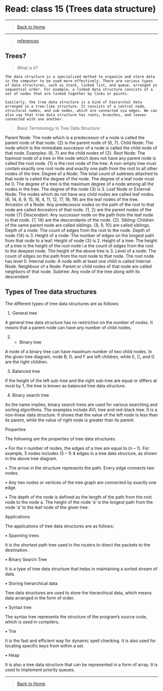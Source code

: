 # Read: class 15 (Trees data structure)

---

> [Back to Home](../README.md)

---

> [references](https://codefellows.github.io/common_curriculum/data_structures_and_algorithms/Code_401/class-15/resources/Trees.html)

## Trees?

> What is it?

    The data structure is a specialized method to organize and store data in the computer to be used more effectively. There are various types of data structures, such as stack, linked list, and queue, arranged in sequential order. For example, a linked data structure consists of a set of nodes that are linked together by links or points.

    Similarly, the tree data structure is a kind of hierarchal data arranged in a tree-like structure. It consists of a central node, structural nodes, and sub nodes, which are connected via edges. We can also say that tree data structure has roots, branches, and leaves connected with one another.

> Basic Terminology In Tree Data Structure:

Parent Node: The node which is a predecessor of a node is called the parent node of that node. {2} is the parent node of {6, 7}.
Child Node: The node which is the immediate successor of a node is called the child node of that node. Examples: {6, 7} are the child nodes of {2}.
Root Node: The topmost node of a tree or the node which does not have any parent node is called the root node. {1} is the root node of the tree. A non-empty tree must contain exactly one root node and exactly one path from the root to all other nodes of the tree.
Degree of a Node: The total count of subtrees attached to that node is called the degree of the node. The degree of a leaf node must be 0. The degree of a tree is the maximum degree of a node among all the nodes in the tree. The degree of the node {3} is 3.
Leaf Node or External Node: The nodes which do not have any child nodes are called leaf nodes. {6, 14, 8, 9, 15, 16, 4, 11, 12, 17, 18, 19} are the leaf nodes of the tree.
Ancestor of a Node: Any predecessor nodes on the path of the root to that node are called Ancestors of that node. {1, 2} are the parent nodes of the node {7}
Descendant: Any successor node on the path from the leaf node to that node. {7, 14} are the descendants of the node. {2}.
Sibling: Children of the same parent node are called siblings. {8, 9, 10} are called siblings.
Depth of a node: The count of edges from the root to the node. Depth of node {14} is 3.
Height of a node: The number of edges on the longest path from that node to a leaf. Height of node {3} is 2.
Height of a tree: The height of a tree is the height of the root node i.e the count of edges from the root to the deepest node. The height of the above tree is 3.
Level of a node: The count of edges on the path from the root node to that node. The root node has level 0.
Internal node: A node with at least one child is called Internal Node.
Neighbour of a Node: Parent or child nodes of that node are called neighbors of that node.
Subtree: Any node of the tree along with its descendant

## Types of Tree data structures

The different types of tree data structures are as follows:

1. General tree

A general tree data structure has no restriction on the number of nodes. It means that a parent node can have any number of child nodes.

2. - Binary tree

A node of a binary tree can have maximum number of two child nodes. In the given tree diagram, node B, D, and F are left children, while E, C, and G are the right children.

3. Balanced tree

If the height of the left sub-tree and the right sub-tree are equal or differs at most by 1, the tree is known as balanced tree data structure.

4. Binary search tree

As the name implies, binary search trees are used for various searching and sorting algorithms. The examples include AVL tree and red-black tree. It is a non-linear data structure. It shows that the value of the left node is less than its parent, while the value of right node is greater than its parent.

Properties

The following are the properties of tree data structures.

• For the n number of nodes, the edges of a tree are equal to (n – 1). For example, 5 nodes includes (5 – 1) 4 edges in a tree data structure, as shown in the above tree diagram.

• The arrow in the structure represents the path. Every edge connects two nodes.

• Any two nodes or vertices of the tree graph are connected by exactly one edge.

• The depth of the node is defined as the length of the path from the root node to the node a. The height of the node ‘a’ is the longest path from the node ‘a’ to the leaf node of the given tree.

Applications

The applications of tree data structures are as follows:

• Spanning trees

It is the shortest path tree used in the routers to direct the packets to the destination.

• Binary Search Tree

It is a type of tree data structure that helps in maintaining a sorted stream of data.

• Storing hierarchical data

Tree data structures are used to store the hierarchical data, which means data arranged in the form of order.

• Syntax tree

The syntax tree represents the structure of the program’s source code, which is used in compilers.

• Trie

It is the fast and efficient way for dynamic spell checking. It is also used for locating specific keys from within a set.

• Heap

It is also a tree data structure that can be represented in a form of array. It is used to implement priority queues.

---

> [Back to Home](../README.md)

